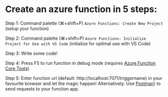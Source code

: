 # Create an azure function in 5 steps:

Step 1: Command palette (⌘+shift+P) `Azure Functions: Create New Project` (setup your function)

Step 2: Command palette (⌘+shift+P) `Azure Functions: Initialize Project for Use with VS Code` (initialize for optimal use with VS Code)

Step 3: Write some code!

Step 4: Press F5 to run function in debug mode (requires [Azure Function Core Tools](https://github.com/Azure/azure-functions-core-tools))

Step 5: Enter function url (default: http://localhost:7071/triggername) in your favourite browser and let the magic happen! Alternatively: Use [Postman](https://www.postman.com/)) to send requests to your function app.
